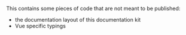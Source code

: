 This contains some pieces of code that are not meant to be published:

- the documentation layout of this documentation kit
- Vue specific typings
